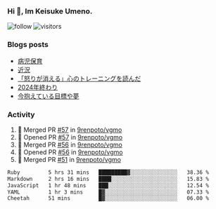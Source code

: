 ### Hi 👋, Im Keisuke Umeno.

<!--
**9renpoto/9renpoto** is a ✨ _special_ ✨ repository because its `README.md` (this file) appears on your GitHub profile.

Here are some ideas to get you started:

- 🔭 I’m currently working on ...
- 🌱 I’m currently learning ...
- 👯 I’m looking to collaborate on ...
- 🤔 I’m looking for help with ...
- 💬 Ask me about ...
- 📫 How to reach me: ...
- 😄 Pronouns: ...
- ⚡ Fun fact: ...
-->

![follow](https://img.shields.io/github/followers/9renpoto?label=Follow&style=social)
![visitors](https://komarev.com/ghpvc/?username=9renpoto&label=Profile%20views&color=0e75b6&style=flat)

### Blogs posts

<!-- BLOG-POST-LIST:START -->
- [病児保育](https://9renpoto.win/entry/2025/09/25/childcare_for_sick_children)
- [近況](https://9renpoto.win/entry/2025/04/05/current_status)
- [「怒りが消える」心のトレーニングを読んだ](https://9renpoto.win/entry/2025/02/01/anger-management)
- [2024年終わり](https://9renpoto.win/entry/2024/12/31/2024-end)
- [今抱えている目標や夢](https://9renpoto.win/entry/2024/12/02/objective)
<!-- BLOG-POST-LIST:END -->

### Activity

<!--START_SECTION:activity-->
1. 🎉 Merged PR [#57](https://github.com/9renpoto/vgmo/pull/57) in [9renpoto/vgmo](https://github.com/9renpoto/vgmo)
2. 💪 Opened PR [#57](https://github.com/9renpoto/vgmo/pull/57) in [9renpoto/vgmo](https://github.com/9renpoto/vgmo)
3. 🎉 Merged PR [#56](https://github.com/9renpoto/vgmo/pull/56) in [9renpoto/vgmo](https://github.com/9renpoto/vgmo)
4. 💪 Opened PR [#56](https://github.com/9renpoto/vgmo/pull/56) in [9renpoto/vgmo](https://github.com/9renpoto/vgmo)
5. 🎉 Merged PR [#51](https://github.com/9renpoto/vgmo/pull/51) in [9renpoto/vgmo](https://github.com/9renpoto/vgmo)
<!--END_SECTION:activity-->

<!--START_SECTION:waka-->

```txt
Ruby         5 hrs 31 mins   █████████▓░░░░░░░░░░░░░░░   38.36 %
Markdown     2 hrs 16 mins   ████░░░░░░░░░░░░░░░░░░░░░   15.83 %
JavaScript   1 hr 48 mins    ███░░░░░░░░░░░░░░░░░░░░░░   12.54 %
YAML         1 hr 3 mins     █▓░░░░░░░░░░░░░░░░░░░░░░░   07.33 %
Cheetah      51 mins         █▓░░░░░░░░░░░░░░░░░░░░░░░   06.00 %
```

<!--END_SECTION:waka-->

